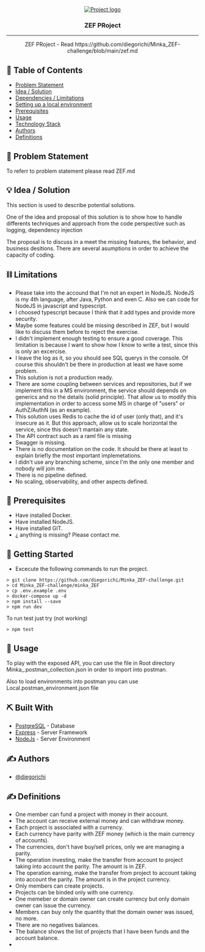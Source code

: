 <p align="center">
  <a href="" rel="noopener">
 <img src="https://cloudinary.hbs.edu/hbsit/image/upload/s--hlT_tlm3--/f_auto,c_fill,h_375,w_750,/v20200101/81CEF22EA97699BEDA53300D8C8C190E.jpg" alt="Project logo"></a>
</p>
<h3 align="center">ZEF PRoject</h3>

---

<p align="center"> ZEF PRoject - Read https://github.com/diegorichi/Minka_ZEF-challenge/blob/main/zef.md
    <br> 
</p>

## 📝 Table of Contents

- [Problem Statement](#problem_statement)
- [Idea / Solution](#idea)
- [Dependencies / Limitations](#limitations)
- [Setting up a local environment](#getting_started)
- [Prerequisites](#prerequisites)
- [Usage](#usage)
- [Technology Stack](#tech_stack)
- [Authors](#authors)
- [Definitions](#definitions)

## 🧐 Problem Statement <a name = "problem_statement"></a>

To referr to problem statement please read ZEF.md

## 💡 Idea / Solution <a name = "idea"></a>

This section is used to describe potential solutions.

One of the idea and proposal of this solution is to show how to handle differents
techniques and approach from the code perspective such as logging, dependency injection

The proposal is to discuss in a meet the missing features, the behavior, and 
business desitions. There are several asumptions in order to achieve
the capacity of coding.

## ⛓️ Limitations <a name = "limitations"></a>

- Please take into the accound that I'm not an expert in NodeJS.
  NodeJS is my 4th language, after Java, Python and even C. Also we can code for NodeJS in javascript and typescript. 
- I choosed typescript because I think that it add types and provide more security.
- Maybe some features could be missing described in ZEF, but I would like to discuss them before to reject the exercise.
- I didn't implement enough testing to ensure a good coverage. This limitation is because I want to show how I know to write a test, since this is only an excercise.
- I leave the log as it, so you should see SQL querys in the console. Of course this shouldn't be there in production at least we have some problem.
- This solution is not a production ready. 
- There are some coupling between services and repositories, but if we implement this in a MS environment, the service should depends on generics and no the details (solid principle). That allow us to modify this implementation in order to access some MS in charge of "users" or AuthZ/AuthN (as an example).
- This solution uses Redis to cache the id of user (only that), and it's insecure as it. But this approach, allow us to scale horizontal the service, since this doesn't mantain any state.
- The API contract such as a raml file is missing
- Swagger is missing.
- There is no documentation on the code. It should be there at least to explain briefly the most important implemetations.
- I didn't use any branching scheme, since I'm the only one member and nobody will join me.
- There is no pipeline defined.
- No scaling, observability, and other aspects defined.

## 🏁 Prerequisites <a name = "prerequisites"></a>

- Have installed Docker.
- Have installed NodeJS.
- Have installed GIT.
- ¿ anything is missing? Please contact me.


## 🏁 Getting Started <a name = "getting_started"></a>

- Excecute the following commands to run the project.

```
> git clone https://github.com/diegorichi/Minka_ZEF-challenge.git
> cd Minka_ZEF-challenge/minka_ZEF
> cp .env.example .env
> docker-compose up -d
> npm install --save
> npm run dev
```

To run test just try (not working)

```
> npm test
```

## 🎈 Usage <a name="usage"></a>

To play with the exposed API, you can use the file in Root directory Minka_.postman_collection.json in order to import into postman.

Also to load environments into postman you can use Local.postman_environment.json file

## ⛏️ Built With <a name = "tech_stack"></a>

- [PostgreSQL](https://www.postgresql.org/) - Database
- [Express](https://expressjs.com/) - Server Framework
- [NodeJs](https://nodejs.org/en/) - Server Environment
## ✍️ Authors <a name = "authors"></a>

- [@diegorichi](https://github.com/diegorichi) 


## ✍️ Definitions <a name = "definitions"></a>

- One member can fund a project with money in their account.
- The account can receive external money and can withdraw money.
- Each project is associated with a currency.
- Each currency have parity with ZEF money (which is the main currency of accounts).
- The currencies, don't have buy/sell prices, only we are managing a parity.
- The operation investing, make the transfer from account to project taking into account the parity. The amount is in ZEF.
- The operation earning, make the transfer from project to account taking into account the parity. The amount is in the project currency.
- Only members can create projects.
- Projects can be binded only with one currency.
- One memeber or domain owner can create currency but only domain owner can issue the currency.
- Members can buy only the quantity that the domain owner was issued, no more.
- There are no negatives balances.
- The balance shows the list of projects that I have been funds and the account balance.
- 